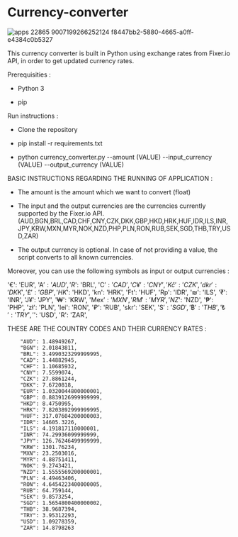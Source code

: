 # Currency-converter

![apps 22865 9007199266252124 f8447bb2-5880-4665-a0ff-e4384c0b5327](https://user-images.githubusercontent.com/75733364/107473973-875a2e00-6b97-11eb-813d-8618e6b8b3f8.jpg)


This currency converter is built in Python using exchange rates from Fixer.io API, in order to get updated currency rates.

Prerequisities :

- Python 3

- pip

Run instructions :

- Clone the repository

- pip install -r requirements.txt

- python currency_converter.py --amount (VALUE) --input_currency (VALUE) --output_currency (VALUE)

BASIC INSTRUCTIONS REGARDING THE RUNNING OF APPLICATION :

- The amount is the amount which we want to convert (float)

- The input and the output currencies are the currencies currently supported by the Fixer.io API. (AUD,BGN,BRL,CAD,CHF,CNY,CZK,DKK,GBP,HKD,HRK,HUF,IDR,ILS,INR,JPY,KRW,MXN,MYR,NOK,NZD,PHP,PLN,RON,RUB,SEK,SGD,THB,TRY,USD,ZAR)

- The output currency is optional. In case of not providing a value, the script converts to all known currencies.

Moreover, you can use the following symbols as input or output currencies :

  '€': 'EUR',
  'A$': 'AUD',
  'R$': 'BRL',
  'C$': 'CAD',
  'C¥': 'CNY',
  'Kč': 'CZK',
  'dkr': 'DKK',
  '£': 'GBP',
  'HK$': 'HKD',
  'kn': 'HRK',
  'Ft': 'HUF',
  'Rp': 'IDR',
  '₪': 'ILS',
  '₹': 'INR',
  'J¥': 'JPY',
  '₩': 'KRW',
  'Mex$': 'MXN',
  'RM': 'MYR',
  'NZ$': 'NZD',
  '₱': 'PHP',
  'zł': 'PLN',
  'lei': 'RON',
  '₽': 'RUB',
  'skr': 'SEK',
  'S$': 'SGD',
  '฿': 'THB',
  '₺': 'TRY',
  '$': 'USD',
  'R': 'ZAR',

THESE ARE THE COUNTRY CODES AND THEIR CURRENCY RATES :


        "AUD": 1.48949267,
        "BGN": 2.01843811,
        "BRL": 3.4990323299999995,
        "CAD": 1.44882945,
        "CHF": 1.10685932,
        "CNY": 7.5599074,
        "CZK": 27.8861244,
        "DKK": 7.6720818,
        "EUR": 1.0320044800000001,
        "GBP": 0.8839126999999999,
        "HKD": 8.4750995,
        "HRK": 7.8203892999999995,
        "HUF": 317.07604200000003,
        "IDR": 14605.3226,
        "ILS": 4.191817110000001,
        "INR": 74.29936099999999,
        "JPY": 126.76246499999999,
        "KRW": 1301.76234,
        "MXN": 23.2503016,
        "MYR": 4.88751411,
        "NOK": 9.2743421,
        "NZD": 1.5555569200000001,
        "PLN": 4.49463406,
        "RON": 4.6454223400000005,
        "RUB": 64.759144,
        "SEK": 9.8573254,
        "SGD": 1.5654800400000002,
        "THB": 38.9687394,
        "TRY": 3.95312293,
        "USD": 1.09278359,
        "ZAR": 14.8798263
   
